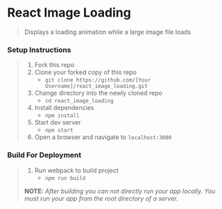 # React Image Loading

> Displays a loading animation while a large image file loads

### Setup Instructions

> 1. Fork this repo
> 1. Clone your forked copy of this repo
>    - `git clone https://github.com/[Your Username]/react_image_loading.git`
> 1. Change directory into the newly cloned repo
>    - `cd react_image_loading`
> 1. Install dependencies 
>    - `npm install`
> 1. Start dev server
>    - `npm start`
> 1. Open a browser and navigate to `localhost:3000`

### Build For Deployment

> 1. Run webpack to build project
>    - `npm run build`
> 
> **NOTE:** *After building you can not directly run your app locally. You must run your app from the root directory of a server.*
